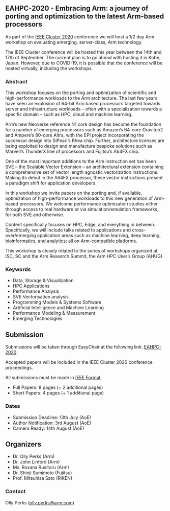 ## EAHPC-2020 - Embracing Arm: a journey of porting and optimization to the latest Arm-based processors

As part of the [IEEE Cluster 2020](https://clustercomp.org/2020/) conference we will host a 1/2 day Arm workshop on evaluating emerging, server-class, Arm technology.

The IEEE Cluster conference will be hosted this year between the 14th and 17th of September. The current plan is to go ahead with hosting it in Kobe, Japan. However, due to COVID-19, it is possible that the conference will be hosted virtually, including the workshops.

### Abstract
This workshop focuses on the porting and optimization of scientific and high-performance workloads to the Arm architecture. The last few years have seen an explosion of 64-bit Arm based processors targeted towards server and infrastructure workloads – often with a specialization towards a specific domain – such as HPC, cloud and machine learning.

Arm’s new Neoverse reference N1 core design has become the foundation for a number of emerging processors such as Amazon’s 64-core Graviton2 and Ampere’s 80-core Altra, with the EPI project incorporating the successor design into SiPearl’s Rhea chip. Further, architecture licenses are being exploited to design and manufacture bespoke solutions such as Marvell’s ThunderX line of processors and Fujitsu’s A64FX chip.

One of the most important additions to the Arm instruction set has been SVE – the Scalable Vector Extension – an architectural extension containing a comprehensive set of vector length agnostic vectorization instructions. Making its debut in the A64FX processor, these vector instructions present a paradigm shift for application developers.

In this workshop we invite papers on the porting and, if available, optimization of high-performance workloads to this new generation of Arm-based processors. We welcome performance optimization studies either through access to real hardware or via simulation/emulation frameworks, for both SVE and otherwise.

Content specifically focuses on HPC, Edge, and everything in between. Specifically, we will include talks related to applications and cross-over/emerging application areas such as machine learning, deep learning, bioinformatics, and analytics; all on Arm-compatible platforms.

This workshop is closely related to the series of workshops organized at ISC, SC and the Arm Research Summit, the Arm HPC User’s Group (AHUG).


### Keywords

* Data, Storage & Visualization
* HPC Applications
* Performance Analysis
* SVE Vectorisation analysis
* Programming Models & Systems Software
* Artificial Intelligence and Machine Learning
* Performance Modeling & Measurement
* Emerging Technologies

## Submission


Submissions will be taken through EasyChair at the following link: [EAHPC-2020](https://easychair.org/conferences/?conf=eahpc2020).

Accepted papers will be included in the IEEE Cluster 2020 conference proceedings.

All submissions must be made in [IEEE Format](https://www.ieee.org/conferences/publishing/templates.html). 

* Full Papers: 8 pages (+ 2 additional pages)
* Short Papers: 4 pages (+ 1 additional page)

### Dates

* Submission Deadline: 13th July (AoE)
* Author Notification: 3rd August (AoE)
* Camera Ready: 14th August (AoE)

## Organizers

* Dr. Olly Perks (Arm)
* Dr. John Linford (Arm)
* Ms. Roxana Rusitoru (Arm)
* Dr. Shinji Sumimoto (Fujitsu)
* Prof. Mitsuhisa Sato (RIKEN)

### Contact
Olly Perks (olly.perks@arm.com)
